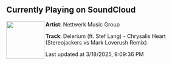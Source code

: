 ## Currently Playing on SoundCloud

[<img align="left" width="100" src="https://i1.sndcdn.com/artworks-000053863236-r0ee63-t500x500.jpg">](https://soundcloud.com/nettwerkmusicgroup/delerium-chrysalis-heart-remix?in=saxurn/sets/goth-cloth)

**Artist**: Nettwerk Music Group 

**Track**: Delerium (ft. Stef Lang) - Chrysalis Heart (Stereojackers vs Mark Loverush Remix)

Last updated at 3/18/2025, 9:09:36 PM
